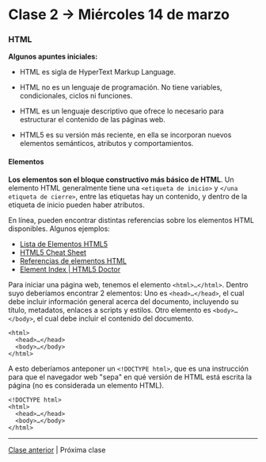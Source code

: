 # Clase 2 → Miércoles 14 de marzo

### HTML 

**Algunos apuntes iniciales:**  

- HTML es sigla de HyperText Markup Language. 

- HTML no es un lenguaje de programación. No tiene variables, condicionales, ciclos ni funciones. 

- HTML es un lenguaje descriptivo que ofrece lo necesario para estructurar el contenido de las páginas web.

- HTML5 es su versión más reciente, en ella se incorporan nuevos elementos semánticos, atributos y comportamientos.

#### Elementos

**Los elementos son el bloque constructivo más básico de HTML**. Un elemento HTML generalmente tiene una `<etiqueta de inicio>` y `</una etiqueta de cierre>`, entre las etiquetas hay un contenido, y dentro de la etiqueta de inicio pueden haber atributos.

En línea, pueden encontrar distintas referencias sobre los elementos HTML disponibles. Algunos ejemplos:  

- [Lista de Elementos HTML5](https://developer.mozilla.org/es/docs/HTML/HTML5/HTML5_lista_elementos)
- [HTML5 Cheat Sheet](https://websitesetup.org/HTML5-cheat-sheet.pdf)
- [Referencias de elementos HTML](https://developer.mozilla.org/es/docs/Web/HTML/Elemento)
- [Element Index | HTML5 Doctor](http://html5doctor.com/element-index/)

Para iniciar una página web, tenemos el elemento `<html>…</html>`. Dentro suyo deberíamos encontrar 2 elementos: Uno es `<head>…</head>`, el cual debe incluir información general acerca del documento, incluyendo su título, metadatos, enlaces a scripts y estilos. Otro elemento es `<body>…</body>`, el cual debe incluir el contenido del documento.

```
<html>
  <head>…</head>
  <body>…</body>
</html>
```

A esto deberíamos anteponer un `<!DOCTYPE html>`, que es una instrucción para que el navegador web "sepa" en qué versión de HTML está escrita la página (no es considerada un elemento HTML). 

```
<!DOCTYPE html>
<html>
  <head>…</head>
  <body>…</body>
</html>
```

- - - - 

[Clase anterior](https://github.com/profesorfaco/dno037-2018-01) | Próxima clase
